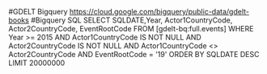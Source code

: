 #GDELT Bigquery
<https://cloud.google.com/bigquery/public-data/gdelt-books>
#Bigquery SQL
	SELECT
  		SQLDATE,Year,
  		Actor1CountryCode,
  		Actor2CountryCode,
  		EventRootCode
	FROM [gdelt-bq:full.events]
	WHERE
  		Year >= 2015
  		AND Actor1CountryCode IS NOT NULL
  		AND Actor2CountryCode IS NOT NULL
  		AND Actor1CountryCode <> Actor2CountryCode
  		AND EventRootCode = '19' 
	ORDER BY SQLDATE DESC LIMIT 20000000
